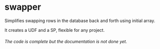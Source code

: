 # swapper
Simplifies swapping rows in the database back and forth using initial array.

It creates a UDF and a SP, flexible for any project.

###### The code is complete but the documentation is not done yet.
